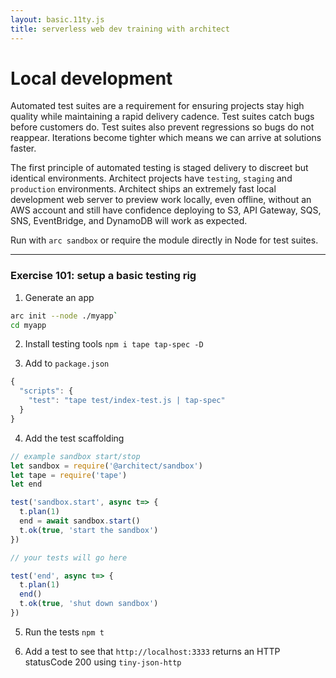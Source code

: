 ```yaml
---
layout: basic.11ty.js
title: serverless web dev training with architect
---
```


# Local development

Automated test suites are a requirement for ensuring projects stay high quality while maintaining a rapid delivery cadence. Test suites catch bugs before customers do. Test suites also prevent regressions so bugs do not reappear. Iterations become tighter which means we can arrive at solutions faster. 

The first principle of automated testing is staged delivery to discreet but identical environments. Architect projects have `testing`, `staging` and `production` environments. Architect ships an extremely fast local development web server to preview work locally, even offline, without an AWS account and still have confidence deploying to S3, API Gateway, SQS, SNS, EventBridge, and DynamoDB will work as expected. 

Run with `arc sandbox` or require the module directly in Node for test suites.

---
### Exercise 101: setup a basic testing rig


1. Generate an app 

```bash
arc init --node ./myapp` 
cd myapp
```

2. Install testing tools `npm i tape tap-spec -D`

3. Add to `package.json` 

```javascript
{
  "scripts": {
    "test": "tape test/index-test.js | tap-spec"
  }
}
```

4. Add the test scaffolding

```javascript
// example sandbox start/stop
let sandbox = require('@architect/sandbox')
let tape = require('tape')
let end

test('sandbox.start', async t=> {
  t.plan(1)
  end = await sandbox.start()
  t.ok(true, 'start the sandbox')
})

// your tests will go here

test('end', async t=> {
  t.plan(1)
  end()
  t.ok(true, 'shut down sandbox')
})
```

5. Run the tests `npm t`

6. Add a test to see that `http://localhost:3333` returns an HTTP statusCode 200 using `tiny-json-http`
